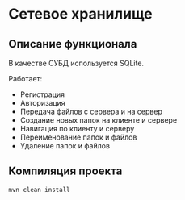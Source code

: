# Сетевое хранилище

## Описание функционала
В качестве СУБД используется SQLite.

Работает: 
* Регистрация
* Авторизация
* Передача файлов с сервера и на сервер
* Создание новых папок на клиенте и сервере
* Навигация по клиенту и серверу
* Переименование папок и файлов
* Удаление папок и файлов

## Компиляция проекта
`mvn clean install`
